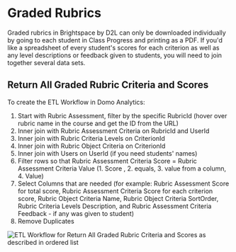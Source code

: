 # Graded Rubrics

Graded rubrics in Brightspace by D2L can only be downloaded individually by going to each student in Class Progress and printing as a PDF. If you'd like a spreadsheet of every student's scores for each criterion as well as any level descriptions or feedback given to students, you will need to join together several data sets.

## Return All Graded Rubric Criteria and Scores

To create the ETL Workflow in Domo Analytics: 

1. Start with Rubric Assessment, filter by the specific RubricId (hover over rubric name in the course and get the ID from the URL)
2. Inner join with Rubric Assessment Criteria on RubricId and UserId
3. Inner join with Rubric Criteria Levels on CriterionId
4. Inner join with Rubric Object Criteria on CriterionId
5. Inner join with Users on UserId (if you need students' names)
6. Filter rows so that Rubric Assessment Criteria Score = Rubric Assessment Criteria Value (1. Score , 2. equals, 3. value from a column, 4. Value) 
7. Select Columns that are needed (for example: Rubric Assessment Score for total score, Rubric Assessment Criteria Score for each criterion score, Rubric Object Criteria Name, Rubric Object Criteria SortOrder, Rubric Criteria Levels Description, and Rubric Assessment Criteria Feedback - if any was given to student)
8. Remove Duplicates
  
![ETL Workflow for Return All Graded Rubric Criteria and Scores as described in ordered list](https://jenniferlynnwagner.com/img/etl/domo-etl-graded-rubrics.png)
